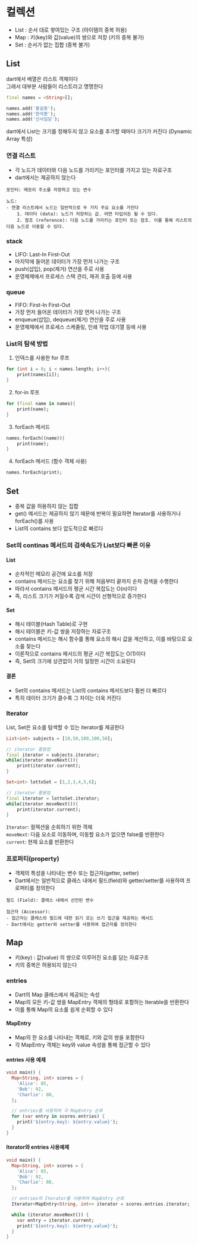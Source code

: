 # 컬렉션
- List : 순서 대로 쌓여있는 구조 (아이템의 중복 허용)
- Map : 키(key)와 값(value)의 쌍으로 저장 (키의 중복 불가)
- Set : 순서가 없는 집합 (중복 불가)

## List
dart에서 배열은 리스트 객체이다  
그래서 대부분 사람들이 리스트라고 명명한다

```dart
final names = <String>[];

names.add('홍길동');
names.add('한석봉');
names.add('신사임당');
```
dart에서 List는 크기를 정해두지 않고 요소를 추가할 때마다 크기가 커진다 (Dynamic Array 특성)

### 연결 리스트
- 각 노드가 데이터와 다음 노드를 가리키는 포인터를 가지고 있는 자료구조
- dart에서는 제공하지 않는다

```
포인터: 메모리 주소를 저장하고 있는 변수
```
```
노드:
- 연결 리스트에서 노드는 일반적으로 두 가지 주요 요소를 가진다  
    1. 데이터 (data): 노드가 저장하는 값. 어떤 타입이든 될 수 있다.  
    2. 참조 (reference): 다음 노드를 가리키는 포인터 또는 참조. 이를 통해 리스트의 다음 노드로 이동할 수 있다.
```

### stack
- LIFO: Last-In First-Out
- 마지막에 들어온 데이터가 가장 먼저 나가는 구조
- push(삽입), pop(제거) 연산을 주로 사용
- 운영체제에서 프로세스 스택 관리, 재귀 호출 등에 사용

### queue
- FIFO: First-In First-Out
- 가장 먼저 들어온 데이터가 가장 먼저 나가는 구조
- enqueue(삽입), dequeue(제거) 연산을 주로 사용
- 운영체제에서 프로세스 스케줄링, 인쇄 작업 대기열 등에 사용

### List의 탐색 방법
1. 인덱스를 사용한 for 루프
```dart
for (int i = 0; i < names.length; i++){
    print(names[i]);
}
```
2. for-in 루프
```dart
for (final name in names){
    print(name);
}
```
3. forEach 메서드
```dart
names.forEach((name)){
    print(name);
}
```
4. forEach 메서드 (함수 객체 사용)
```dart
names.forEach(print);
```

## Set
- 중복 값을 허용하지 않는 집합
- get() 메서드는 제공하지 않기 때문에 반복이 필요하면 Iterator를 사용하거나 forEach()를 사용
- List의 contains 보다 압도적으로 빠르다

### Set의 continas 메서드의 검색속도가 List보다 빠른 이유
#### List
- 순차적인 메모리 공간에 요소를 저장
- contains 메서드는 요소를 찾기 위해 처음부터 끝까지 순차 검색을 수행한다
- 따라서 contains 메서드의 평균 시간 복잡도는 O(n)이다
- 즉, 리스트 크기가 커질수록 검색 시간이 선형적으로 증가한다

#### Set
- 해시 테이블(Hash Table)로 구현
- 해시 테이블은 키-값 쌍을 저장하는 자료구조
- contains 메서드는 해시 함수를 통해 요소의 해시 값을 계산하고, 이를 바탕으로 요소를 찾는다
- 이론적으로 contains 메서드의 평균 시간 복잡도는 O(1)이다
- 즉, Set의 크기에 상관없이 거의 일정한 시간이 소요된다

#### 결론
- Set의 contains 메서드는 List의 contains 메서드보다 훨씬 더 빠르다
- 특히 데이터 크기가 클수록 그 차이는 더욱 커진다

### Iterator
List, Set은 요소를 탐색할 수 있는 iterator를 제공한다

```dart
List<int> subjects = [10,50,100,100,50];

// iterator 활용법
final iterator = subjects.iterator;
while(iterator.moveNext()){
    print(iterator.current);
}
```

```dart
Set<int> lottoSet = [1,2,3,4,5,6];

// iterator 활용법
final iterator = lottoSet.iterator;
while(iterator.moveNext()){
    print(iterator.current);
}
```

`Iterator`: 컬렉션을 순회하기 위한 객체  
`moveNext`: 다음 요소로 이동하며, 이동할 요소가 없으면 false를 반환한다  
`current`: 현재 요소를 반환한다

### 프로퍼티(property)
- 객체의 특성을 나타내는 변수 또는 접근자(getter, setter)
- Dart에서는 일반적으로 클래스 내에서 필드(field)와 getter/setter를 사용하여 프로퍼티를 정의한다

```
필드 (Field): 클래스 내에서 선언된 변수
```

```
접근자 (Accessor):   
- 접근자는 클래스의 필드에 대한 읽기 또는 쓰기 접근을 제공하는 메서드  
- Dart에서는 getter와 setter를 사용하여 접근자를 정의한다
```
## Map
- 키(key) : 값(value) 의 쌍으로 이루어진 요소를 담는 자료구조
- 키의 중복은 허용되지 않는다

### entries
- Dart의 Map 클래스에서 제공되는 속성
- Map의 모든 키-값 쌍을 MapEntry 객체의 형태로 포함하는 Iterable을 반환한다
- 이를 통해 Map의 요소를 쉽게 순회할 수 있다

#### MapEntry
- Map의 한 요소를 나타내는 객체로, 키와 값의 쌍을 포함한다
- 각 MapEntry 객체는 key와 value 속성을 통해 접근할 수 있다

#### entries 사용 예제
```dart
void main() {
  Map<String, int> scores = {
    'Alice': 85,
    'Bob': 92,
    'Charlie': 88,
  };

  // entries를 사용하여 각 MapEntry 순회
  for (var entry in scores.entries) {
    print('${entry.key}: ${entry.value}');
  }
}
```
#### Iterator와 entries 사용예제
```dart
void main() {
  Map<String, int> scores = {
    'Alice': 85,
    'Bob': 92,
    'Charlie': 88,
  };

  // entries의 Iterator를 사용하여 MapEntry 순회
  Iterator<MapEntry<String, int>> iterator = scores.entries.iterator;

  while (iterator.moveNext()) {
    var entry = iterator.current;
    print('${entry.key}: ${entry.value}');
  }
}
```
